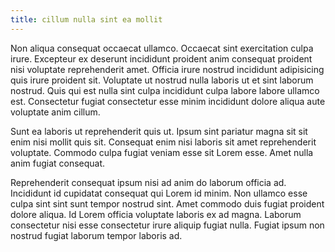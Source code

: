 ```yaml
---
title: cillum nulla sint ea mollit
---
```


Non aliqua consequat occaecat ullamco. Occaecat sint exercitation culpa irure. Excepteur ex deserunt incididunt proident anim consequat proident nisi voluptate reprehenderit amet. Officia irure nostrud incididunt adipisicing quis irure proident sit. Voluptate ut nostrud nulla laboris ut et sint laborum nostrud. Quis qui est nulla sint culpa incididunt culpa labore labore ullamco est. Consectetur fugiat consectetur esse minim incididunt dolore aliqua aute voluptate anim cillum.

Sunt ea laboris ut reprehenderit quis ut. Ipsum sint pariatur magna sit sit enim nisi mollit quis sit. Consequat enim nisi laboris sit amet reprehenderit voluptate. Commodo culpa fugiat veniam esse sit Lorem esse. Amet nulla anim fugiat consequat.

Reprehenderit consequat ipsum nisi ad anim do laborum officia ad. Incididunt id cupidatat consequat qui Lorem id minim. Non ullamco esse culpa sint sint sunt tempor nostrud sint. Amet commodo duis fugiat proident dolore aliqua. Id Lorem officia voluptate laboris ex ad magna. Laborum consectetur nisi esse consectetur irure aliquip fugiat nulla. Fugiat ipsum non nostrud fugiat laborum tempor laboris ad.